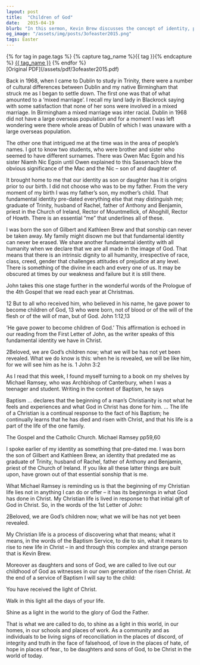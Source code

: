 ```yaml
---
layout: post
title:  "Children of God"
date:   2015-04-19
blurb: "In this sermon, Kevin Brew discusses the concept of identity, particularly as it relates to being a child of God. He emphasizes that our fundamental identity as God's children is unchangeable and pre-dates all other identities we may have. He also highlights that our Christian life is a continual response to this identity."
og_image: "/assets/img/posts/3ofeaster2015.png"
tags: Easter
---    
```

<div class="tag-pills">
  {% for tag in page.tags %}
    {% capture tag_name %}{{ tag }}{% endcapture %}
    <a href="{{ site.baseurl }}/tag/{{ tag_name | slugify }}" class="tag-pill">{{ tag_name }}</a>
  {% endfor %}
</div>
[Original PDF](/assets/pdf/3ofeaster2015.pdf)

Back in 1968, when I came to Dublin to study in Trinity, there were a number of cultural differences between Dublin and my native Birmingham that struck me as I began to settle down. The first one was that of what amounted to a ‘mixed marriage’. I recall my land lady in Blackrock saying with some satisfaction that none of her sons were involved in a mixed marriage. In Birmingham a mixed marriage was inter racial. Dublin in 1968 did not have a large overseas population and for a moment I was left wondering were there whole areas of Dublin of which I was unaware with a large overseas population.

The other one that intrigued me at the time was in the area of people’s names. I got to know two students, who were brother and sister who seemed to have different surnames. There was Owen Mac Egoin and his sister Niamh Nic Egoin until Owen explained to this Sassenach blow the obvious significance of the Mac and the Nic – son of and daughter of.

It brought home to me that our identity as son or daughter has it is origins prior to our birth. I did not choose who was to be my father. From the very moment of my birth I was my father’s son, my mother’s child. That fundamental identity pre-dated everything else that may distinguish me; graduate of Trinity, husband of Rachel, father of Anthony and Benjamin, priest in the Church of Ireland, Rector of Mountmellick, of Ahoghill, Rector of Howth. There is an essential “me” that underlines all of these.

I was born the son of Gilbert and Kathleen Brew and that sonship can never be taken away. My family might disown me but that fundamental identity can never be erased. We share another fundamental identity with all humanity when we declare that we are all made in the image of God. That means that there is an intrinsic dignity to all humanity, irrespective of race, class, creed, gender that challenges attitudes of prejudice at any level. There is something of the divine in each and every one of us. It may be obscured at times by our weakness and failure but it is still there.

John takes this one stage further in the wonderful words of the Prologue of the 4th Gospel that we read each year at Christmas.

12 But to all who received him, who believed in his name, he gave power to become children of God, 13 who were born, not of blood or of the will of the flesh or of the will of man, but of God. John 1:12,13

‘He gave power to become children of God.’ This affirmation is echoed in our reading from the First Letter of John, as the writer speaks of this fundamental identity we have in Christ.

2Beloved, we are God’s children now; what we will be has not yet been revealed. What we do know is this: when he is revealed, we will be like him, for we will see him as he is. 1 John 3:2

As I read that this week, I found myself turning to a book on my shelves by Michael Ramsey, who was Archbishop of Canterbury, when I was a teenager and student. Writing in the context of Baptism, he says

Baptism … declares that the beginning of a man’s Christianity is not what he feels and experiences and what God in Christ has done for him. … The life of a Christian is a continual response to the fact of his Baptism; he continually learns that he has died and risen with Christ, and that his life is a part of the life of the one family.

The Gospel and the Catholic Church. Michael Ramsey pp59,60

I spoke earlier of my identity as something that pre-dated me. I was born the son of Gilbert and Kathleen Brew, an identity that predated me as graduate of Trinity, husband of Rachel, father of Anthony and Benjamin, priest of the Church of Ireland. If you like all these latter things are built upon, have grown out of that essential sonship that is me.

What Michael Ramsey is reminding us is that the beginning of my Christian life lies not in anything I can do or offer – it has its beginnings in what God has done in Christ. My Christian life is lived in response to that initial gift of God in Christ. So, in the words of the 1st Letter of John:

2Beloved, we are God’s children now; what we will be has not yet been revealed.

My Christian life is a process of discovering what that means; what it means, in the words of the Baptism Service, to die to sin, what it means to rise to new life in Christ – in and through this complex and strange person that is Kevin Brew.

Moreover as daughters and sons of God, we are called to live out our childhood of God as witnesses in our own generation of the risen Christ. At the end of a service of Baptism I will say to the child:

You have received the light of Christ.

Walk in this light all the days of your life.

Shine as a light in the world to the glory of God the Father.

That is what we are called to do, to shine as a light in this world, in our homes, in our schools and places of work. As a community and as individuals to be living signs of reconciliation in the places of discord, of integrity and truth in the face of falsehood, of love in the places of hate, of hope in places of fear., to be daughters and sons of God, to be Christ in the world of today.
